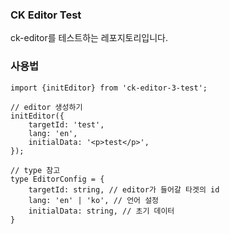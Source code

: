 ### CK Editor Test
ck-editor를 테스트하는 레포지토리입니다.

### 사용법
```ecmascript 6
import {initEditor} from 'ck-editor-3-test';

// editor 생성하기
initEditor({
    targetId: 'test',
    lang: 'en',
    initialData: '<p>test</p>',
});

// type 참고
type EditorConfig = {
    targetId: string, // editor가 들어갈 타겟의 id
    lang: 'en' | 'ko', // 언어 설정
    initialData: string, // 초기 데이터
}
```
